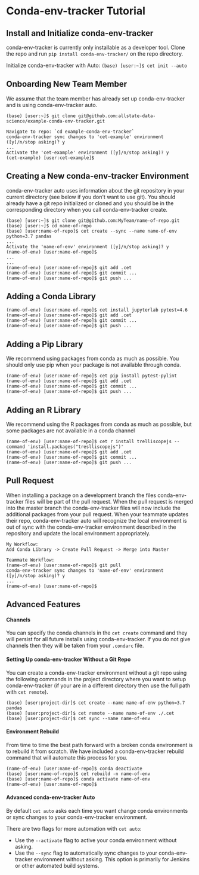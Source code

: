 # Conda-env-tracker Tutorial

## Install and Initialize conda-env-tracker

conda-env-tracker is currently only installable as a developer tool. Clone the repo and run `pip install conda-env-tracker/` on the repo directory.

Initialize conda-env-tracker with Auto: `(base) [user:~]$ cet init --auto`

## Onboarding New Team Member

We assume that the team member has already set up conda-env-tracker and is using conda-env-tracker auto.

```
(base) [user:~]$ git clone git@github.com:allstate-data-science/example-conda-env-tracker.git

Navigate to repo: `cd example-conda-env-tracker`
conda-env-tracker sync changes to 'cet-example' environment ([y]/n/stop asking)? y
...
Activate the 'cet-example' environment ([y]/n/stop asking)? y
(cet-example) [user:cet-example]$
```

## Creating a New conda-env-tracker Environment

conda-env-tracker auto uses information about the git repository in your current directory (see below if you don't want to use git). You should already have a git repo initialized or cloned and you should be in the corresponding directory when you call conda-env-tracker create.

```
(base) [user:~]$ git clone git@github.com:MyTeam/name-of-repo.git
(base) [user:~]$ cd name-of-repo
(base) [user:name-of-repo]$ cet create --sync --name name-of-env python=3.7 pandas
...
Activate the 'name-of-env' environment ([y]/n/stop asking)? y
(name-of-env) [user:name-of-repo]$
...
...
(name-of-env) [user:name-of-repo]$ git add .cet
(name-of-env) [user:name-of-repo]$ git commit ...
(name-of-env) [user:name-of-repo]$ git push ...
```

## Adding a Conda Library

```
(name-of-env) [user:name-of-repo]$ cet install jupyterlab pytest=4.6
(name-of-env) [user:name-of-repo]$ git add .cet
(name-of-env) [user:name-of-repo]$ git commit ...
(name-of-env) [user:name-of-repo]$ git push ...
```

## Adding a Pip Library

We recommend using packages from conda as much as possible. You should only use pip when your package is not available through conda.

```
(name-of-env) [user:name-of-repo]$ cet pip install pytest-pylint
(name-of-env) [user:name-of-repo]$ git add .cet
(name-of-env) [user:name-of-repo]$ git commit ...
(name-of-env) [user:name-of-repo]$ git push ...
```

## Adding an R Library

We recommend using the R packages from conda as much as possible, but some packages are not available in a conda channel

```
(name-of-env) [user:name-of-repo]$ cet r install trelliscopejs --command 'install.packages("treslliscopejs")'
(name-of-env) [user:name-of-repo]$ git add .cet
(name-of-env) [user:name-of-repo]$ git commit ...
(name-of-env) [user:name-of-repo]$ git push ...
```

## Pull Request

When installing a package on a development branch the files conda-env-tracker files will be part of the pull request. When the pull request is merged into the master branch the conda-env-tracker files will now include the additional packages from your pull request. When your teammate updates their repo, conda-env-tracker auto will recognize the local environment is out of sync with the conda-env-tracker environment described in the repository and update the local environment appropriately.

```
My Workflow:
Add Conda Library -> Create Pull Request -> Merge into Master

Teammate Workflow:
(name-of-env) [user:name-of-repo]$ git pull
conda-env-tracker sync changes to 'name-of-env' environment ([y]/n/stop asking)? y
...
(name-of-env) [user:name-of-repo]$
```

## Advanced Features

#### Channels

You can specify the conda channels in the `cet create` command and they will persist for all future installs using conda-env-tracker. If you do not give channels then they will be taken from your `.condarc` file.

#### Setting Up conda-env-tracker Without a Git Repo

You can create a conda-env-tracker environment without a git repo using the following commands in the project directory where you want to setup conda-env-tracker (if your are in a different directory then use the full path with `cet remote`).

```
(base) [user:project-dir]$ cet create --name name-of-env python=3.7 pandas
(base) [user:project-dir]$ cet remote --name name-of-env ./.cet
(base) [user:project-dir]$ cet sync --name name-of-env
```

#### Environment Rebuild

From time to time the best path forward with a broken conda environment is to rebuild it from scratch. We have included a conda-env-tracker rebuild command that will automate this process for you.

```
(name-of-env) [user:name-of-repo]$ conda deactivate
(base) [user:name-of-repo]$ cet rebuild -n name-of-env
(base) [user:name-of-repo]$ conda activate name-of-env
(name-of-env) [user:name-of-repo]$
```

#### Advanced conda-env-tracker Auto

By default `cet auto` asks each time you want change conda environments or sync changes to your conda-env-tracker environment.

There are two flags for more automation with `cet auto`:
 
* Use the `--activate` flag to active your conda environment without asking.
* Use the `--sync` flag to automatically sync changes to your conda-env-tracker environment without asking. This option is primarily for Jenkins or other automated build systems.
